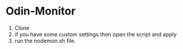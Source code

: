 # Odin-Monitor

1. Clone 
2. if you have some custom settings then open the script and apply
3. run the nodemon.sh file.



